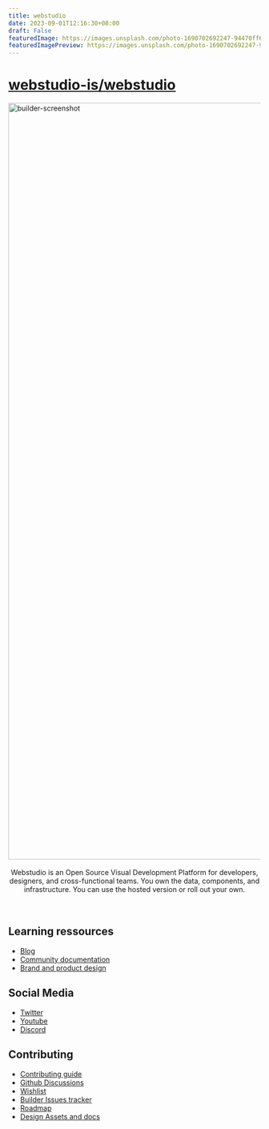 ```yaml
---
title: webstudio
date: 2023-09-01T12:16:30+08:00
draft: False
featuredImage: https://images.unsplash.com/photo-1690702692247-94470ff62017?ixid=M3w0NjAwMjJ8MHwxfHJhbmRvbXx8fHx8fHx8fDE2OTM1NDE2ODl8&ixlib=rb-4.0.3
featuredImagePreview: https://images.unsplash.com/photo-1690702692247-94470ff62017?ixid=M3w0NjAwMjJ8MHwxfHJhbmRvbXx8fHx8fHx8fDE2OTM1NDE2ODl8&ixlib=rb-4.0.3
---
```


# [webstudio-is/webstudio](https://github.com/webstudio-is/webstudio)

<img width="1512" alt="builder-screenshot" src="https://github.com/webstudio-is/.github/blob/main/assets/builder-screenshot.png?raw=true">
<br /><br />

<section align="center">
  Webstudio is an Open Source Visual Development Platform for developers, designers, and cross-functional teams. You own the data, components, and infrastructure. You can use the hosted version or roll out your own.
</section>
<br /><br />

## Learning ressources

- [Blog](https://webstudio.is/blog)
- [Community documentation](https://github.com/webstudio-is/webstudio-community/tree/main/docs)
- [Brand and product design](https://github.com/webstudio-is/webstudio-design/)

## Social Media

- [Twitter](https://twitter.com/getwebstudio)
- [Youtube](https://www.youtube.com/@getwebstudio)
- [Discord](https://discord.gg/UNdyrDkq5r)

## Contributing

- [Contributing guide](https://github.com/webstudio-is/webstudio-community/blob/main/docs/contributing.md)
- [Github Discussions](https://github.com/webstudio-is/webstudio-community/discussions)
- [Wishlist](https://github.com/webstudio-is/webstudio-community/discussions/categories/wishlist)
- [Builder Issues tracker](https://github.com/webstudio-is/webstudio/issues)
- [Roadmap](https://github.com/orgs/webstudio-is/projects)
- [Design Assets and docs](https://github.com/webstudio-is/webstudio-design)
